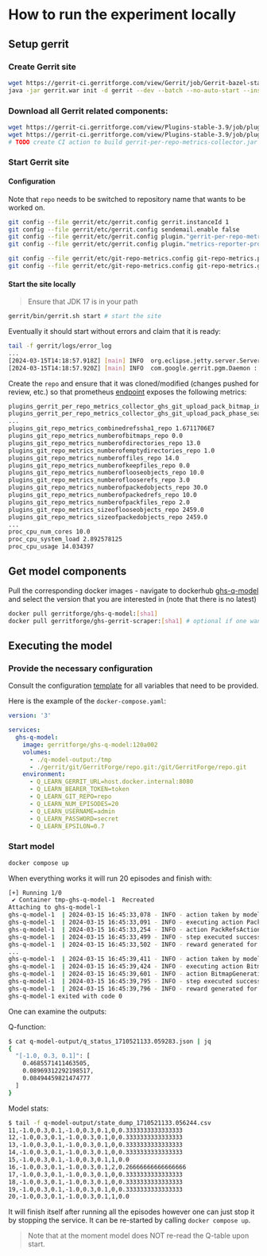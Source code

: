 # How to run the experiment locally

## Setup gerrit

### Create Gerrit site

```bash
wget https://gerrit-ci.gerritforge.com/view/Gerrit/job/Gerrit-bazel-stable-3.9/lastSuccessfulBuild/artifact/gerrit/bazel-bin/release.war -O gerrit.war
java -jar gerrit.war init -d gerrit --dev --batch --no-auto-start --install-plugin download-commands
```

### Download all Gerrit related components:

```bash
wget https://gerrit-ci.gerritforge.com/view/Plugins-stable-3.9/job/plugin-metrics-reporter-prometheus-bazel-master-stable-3.9/lastSuccessfulBuild/artifact/bazel-bin/plugins/metrics-reporter-prometheus/metrics-reporter-prometheus.jar -O gerrit/plugins/metrics-reporter-prometheus.jar
wget https://gerrit-ci.gerritforge.com/view/Plugins-stable-3.9/job/plugin-git-repo-metrics-bazel-master-stable-3.9/lastSuccessfulBuild/artifact/bazel-bin/plugins/git-repo-metrics/git-repo-metrics.jar -O gerrit/plugins/git-repo-metrics.jar
# TODO create CI action to build gerrit-per-repo-metrics-collector.jar plugin so that it could be downloaded
```

### Start Gerrit site

#### Configuration

Note that `repo` needs to be switched to repository name that wants to be worked on.

```bash
git config --file gerrit/etc/gerrit.config gerrit.instanceId 1
git config --file gerrit/etc/gerrit.config sendemail.enable false
git config --file gerrit/etc/gerrit.config plugin."gerrit-per-repo-metrics-collector".uploadPackMetricsRepo repo
git config --file gerrit/etc/gerrit.config plugin."metrics-reporter-prometheus".prometheusBearerToken token

git config --file gerrit/etc/git-repo-metrics.config git-repo-metrics.project repo
git config --file gerrit/etc/git-repo-metrics.config git-repo-metrics.gracePeriod 1m
```

#### Start the site locally

> Ensure that JDK 17 is in your path


```bash
gerrit/bin/gerrit.sh start # start the site
```

Eventually it should start without errors and claim that it is ready:

```bash
tail -f gerrit/logs/error_log
...
[2024-03-15T14:18:57.918Z] [main] INFO  org.eclipse.jetty.server.Server : Started @3756ms
[2024-03-15T14:18:57.920Z] [main] INFO  com.google.gerrit.pgm.Daemon : Gerrit Code Review 3.9.2-3-g6ecb753861 ready
```

Create the `repo` and ensure that it was cloned/modified (changes pushed for review, etc.) so that prometheus
[endpoint](http://localhost:8080/plugins/metrics-reporter-prometheus/metrics) exposes the following metrics:

```bash
plugins_gerrit_per_repo_metrics_collector_ghs_git_upload_pack_bitmap_index_misses_repo -1.0
plugins_gerrit_per_repo_metrics_collector_ghs_git_upload_pack_phase_searching_for_reuse_repo 1.0
...
plugins_git_repo_metrics_combinedrefssha1_repo 1.6711706E7
plugins_git_repo_metrics_numberofbitmaps_repo 0.0
plugins_git_repo_metrics_numberofdirectories_repo 13.0
plugins_git_repo_metrics_numberofemptydirectories_repo 1.0
plugins_git_repo_metrics_numberoffiles_repo 14.0
plugins_git_repo_metrics_numberofkeepfiles_repo 0.0
plugins_git_repo_metrics_numberoflooseobjects_repo 10.0
plugins_git_repo_metrics_numberoflooserefs_repo 3.0
plugins_git_repo_metrics_numberofpackedobjects_repo 30.0
plugins_git_repo_metrics_numberofpackedrefs_repo 10.0
plugins_git_repo_metrics_numberofpackfiles_repo 2.0
plugins_git_repo_metrics_sizeoflooseobjects_repo 2459.0
plugins_git_repo_metrics_sizeofpackedobjects_repo 2459.0
...
proc_cpu_num_cores 10.0
proc_cpu_system_load 2.892578125
proc_cpu_usage 14.034397
```

## Get model components

Pull the corresponding docker images - navigate to dockerhub
[ghs-q-model](https://hub.docker.com/r/gerritforge/ghs-q-model/tags) and select the version that you
are interested in (note that there is no latest)

```bash
docker pull gerritforge/ghs-q-model:[sha1]
docker pull gerritforge/ghs-gerrit-scraper:[sha1] # optional if one wants to run scraper in batch mode
```

## Executing the model

### Provide the necessary configuration

Consult the configuration [template](https://review.gerrithub.io/plugins/gitiles/GerritForge/gerritforge-health-service/+/refs/heads/master/components/ghs-dummy-q-model/config.ini.template)
for all variables that need to be provided.

Here is the example of the `docker-compose.yaml`:

```yaml
version: '3'

services:
  ghs-q-model:
    image: gerritforge/ghs-q-model:120a002
    volumes:
      - ./q-model-output:/tmp
      - ./gerrit/git/GerritForge/repo.git:/git/GerritForge/repo.git
    environment:
      - Q_LEARN_GERRIT_URL=host.docker.internal:8080
      - Q_LEARN_BEARER_TOKEN=token
      - Q_LEARN_GIT_REPO=repo
      - Q_LEARN_NUM_EPISODES=20
      - Q_LEARN_USERNAME=admin
      - Q_LEARN_PASSWORD=secret
      - Q_LEARN_EPSILON=0.7
```

### Start model

```bash
docker compose up
```

When everything works it will run 20 episodes and finish with:

```bash
[+] Running 1/0
 ✔ Container tmp-ghs-q-model-1  Recreated
Attaching to ghs-q-model-1
ghs-q-model-1  | 2024-03-15 16:45:33,078 - INFO - action taken by model: 2
ghs-q-model-1  | 2024-03-15 16:45:33,091 - INFO - executing action PackRefsAction, episode number 1
ghs-q-model-1  | 2024-03-15 16:45:33,254 - INFO - action PackRefsAction executed successfuly
ghs-q-model-1  | 2024-03-15 16:45:33,499 - INFO - step executed successfuly. Result:1,-1.0,0.3,0.1,-1.0,0.3,0.1,2,0.26666666666666666
ghs-q-model-1  | 2024-03-15 16:45:33,502 - INFO - reward generated for action: 2, reward:0
...
ghs-q-model-1  | 2024-03-15 16:45:39,411 - INFO - action taken by model: 1
ghs-q-model-1  | 2024-03-15 16:45:39,424 - INFO - executing action BitmapGenerationAction, episode number 20
ghs-q-model-1  | 2024-03-15 16:45:39,601 - INFO - action BitmapGenerationAction executed successfuly
ghs-q-model-1  | 2024-03-15 16:45:39,795 - INFO - step executed successfuly. Result:20,-1.0,0.3,0.1,-1.0,0.3,0.1,1,0.0
ghs-q-model-1  | 2024-03-15 16:45:39,796 - INFO - reward generated for action: 1, reward:0
ghs-q-model-1 exited with code 0
```

One can examine the outputs:

Q-function:
```bash
$ cat q-model-output/q_status_1710521133.059283.json | jq
{
  "[-1.0, 0.3, 0.1]": [
    0.4685571411463505,
    0.08969312292198517,
    0.08494459821474777
  ]
}
```

Model stats:
```bash
$ tail -f q-model-output/state_dump_1710521133.056244.csv
11,-1.0,0.3,0.1,-1.0,0.3,0.1,0,0.3333333333333333
12,-1.0,0.3,0.1,-1.0,0.3,0.1,0,0.3333333333333333
13,-1.0,0.3,0.1,-1.0,0.3,0.1,0,0.3333333333333333
14,-1.0,0.3,0.1,-1.0,0.3,0.1,0,0.3333333333333333
15,-1.0,0.3,0.1,-1.0,0.3,0.1,1,0.0
16,-1.0,0.3,0.1,-1.0,0.3,0.1,2,0.26666666666666666
17,-1.0,0.3,0.1,-1.0,0.3,0.1,0,0.3333333333333333
18,-1.0,0.3,0.1,-1.0,0.3,0.1,0,0.3333333333333333
19,-1.0,0.3,0.1,-1.0,0.3,0.1,0,0.3333333333333333
20,-1.0,0.3,0.1,-1.0,0.3,0.1,1,0.0
```

It will finish itself after running all the episodes however one can just stop
it by stopping the service. It can be re-started by calling `docker compose up`.

> Note that at the moment model does NOT re-read the Q-table upon start.
